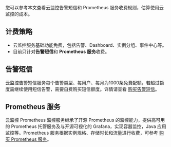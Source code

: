 您可以参考本文查看云监控告警短信和 Prometheus 服务收费规则，估算使用云监控的成本。

## 计费策略
- 云监控服务基础功能免费，包括告警、Dashboard、实例分组、事件中心等。
- 目前只针对**告警短信**和 **Prometheus 服务**收费。

## 告警短信
云监控告警短信服务每个告警类型、每用户、每月为1000条免费配额，若超过额度需继续使用短信告警，需要自费购买短信额度。详情请查看 [购买告警短信](https://cloud.tencent.com/document/product/248/50131)。

## Prometheus 服务
云监控 Prometheus 监控服务继承了开源 Prometheus 的监控能力，提供高可用的 Prometheus 托管服务及与开源可视化的 Grafana，实现容器监控，Java 应用监控等。Prometheus 服务根据实例规格、存储时长和流量进行收费，可参考 [购买 Prometheus 服务](https://cloud.tencent.com/document/product/248/50133)。
